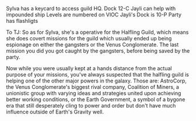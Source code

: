 Sylva has a keycard to access guild HQ.
Dock 12-C
Jayli can help with impounded ship
Levels are numbered on VIOC
Jayli's Dock is 10-P
Party has flashligts

To TJ:
So as for Sylva, she's a operative for the Halfling Guild, which means she does covert missions for the guild which usually ended up being espionage on either the gangsters or the Venus Conglomerate. The last mission you did you got caught by the gangsters, before being saved by the party.

Now while you were usually kept at a hands distance from the actual purpose of your missions, you've always suspected that the halfling guild is helping one of the other major powers in the galaxy. Those are: AstroCorp, the Venus Conglomerate's biggest rival company, Coalition of Miners, a unionistic group with varying ideas and strategies united upon achieving better working conditions, or the Earth Government, a symbol of a bygone era that still desperately cling to power and order but don't have much influence outside of Earth's Gravity well.
